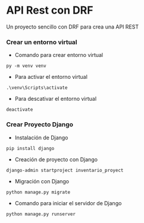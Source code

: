 # API Rest con DRF

Un proyecto sencillo con DRF para crea una API REST

### Crear un entorno virtual

-  Comando para crear entorno virtual

```
py -m venv venv
```

-  Para activar el entorno virtual

```
.\venv\Scripts\activate
```

- Para descativar el entorno virtual

```
deactivate
```


### Crear Proyecto Django

- Instalación de Django

```
pip install django
```

-  Creación de proyecto con Django
```
django-admin startproject inventario_proyect
```

-  Migración con Django

```
python manage.py migrate
```

-  Comando para iniciar el servidor de Django

```
python manage.py runserver

